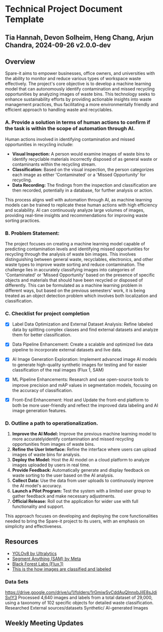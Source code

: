 # Technical Project Document Template

## Tia Hannah, Devon Solheim, Heng Chang, Arjun Chandra, 2024-09-26 v2.0.0-dev

## Overview

Spare-it aims to empower businesses, office owners, and universities with the ability to monitor and reduce various types of workspace waste effectively. The project's core objective is to develop a machine learning model that can autonomously identify contamination and missed recycling opportunities by analyzing images of waste bins. This technology seeks to enhance sustainability efforts by providing actionable insights into waste management practices, thus facilitating a more environmentally friendly and efficient approach to handling waste and recyclables.

### A. Provide a solution in terms of human actions to confirm if the task is within the scope of automation through AI.

Human actions involved in identifying contamination and missed opportunities in recycling include:

- **Visual Inspection:** A person would examine images of waste bins to identify recyclable materials incorrectly disposed of as general waste or contaminants within the recycling stream.
- **Classification:** Based on the visual inspection, the person categorizes each image as either 'Contaminated' or a 'Missed Opportunity' for recycling.
- **Data Recording:** The findings from the inspection and classification are then recorded, potentially in a database, for further analysis or action.

This process aligns well with automation through AI, as machine learning models can be trained to replicate these human actions with high efficiency and scalability. AI can continuously analyze large volumes of images, providing real-time insights and recommendations for improving waste sorting practices.

### B. Problem Statement:
The project focuses on creating a machine learning model capable of predicting contamination levels and identifying missed opportunities for recycling through the analysis of waste bin images. This involves distinguishing between general waste, recyclables, electronics, and other waste types to improve waste sorting and reduce contamination. The challenge lies in accurately classifying images into categories of 'Contaminated' or 'Missed Opportunity' based on the presence of specific objects and materials that should have been recycled or disposed of differently. This can be formulated as a machine learning problem in different ways, but based on the previous semesters’ work, it is being treated as an object detection problem which involves both localization and classification. 


### C. Checklist for project completion

- [x]  Label Data Optimization and External Dataset Analysis:  Refine labeled data by splitting complex classes and find external datasets and analyze them for better classification.
 
- [x] Data Pipeline Enhancement: Create a scalable and optimized live data pipeline to incorporate external datasets and live data.

- [x] AI Image Generation Exploration: Implement advanced image AI models to generate high-quality synthetic images for testing and for easier classification of the real images (Flux 1, SAM)

- [x] ML Pipeline Enhancements: Research and use open-source tools to improve precision and mAP values in segmentation models, focusing on the accuracy of classification.

- [x] Front-End Enhancement: Host and Update the front-end platform to both be more user-friendly and  reflect the improved data labeling and AI image generation features. 


### D. Outline a path to operationalization.

1. **Improve the AI Model:** Improve the previous machine learning model to more accuratelyidentify contamination and missed recycling opportunities from images of waste bins.
2. **Refine the User Interface:** Refine the interface where users can upload images of waste bins for analysis.
3. **Deploy the Model:** Host the AI model on a cloud platform to analyze images uploaded by users in real time.
4. **Provide Feedback:** Automatically generate and display feedback on waste sorting to the user based on the AI analysis.
5. **Collect Data:** Use the data from user uploads to continuously improve the AI model's accuracy.
6. **Launch a Pilot Program:** Test the system with a limited user group to gather feedback and make necessary adjustments.
7. **Official Release:** Roll out the application for wider use with full functionality and support.

This approach focuses on developing and deploying the core functionalities needed to bring the Spare-it project to its users, with an emphasis on simplicity and effectiveness.


## Resources
- [YOLOv8 by Ultralytics]([url](https://docs.ultralytics.com/tasks/segment/))
- [Segment Anything (SAM) by Meta]([url](https://segment-anything.com/))
- [Black Forest Labs (Flux.1)]([url](https://huggingface.co/black-forest-labs))
- [This is the how images are classified and labeled]([url](https://www.google.com/url?q=https://airtable.com/appfD0HATg3Ii35Oo/shrN7ywJvqfJV3ROE/tblEaPEKrbEVOeHic&sa=D&source=docs&ust=1727381391761009&usg=AOvVaw2CL2OQTQsYEj4lrWrI1g-m))


### Data Sets
https://drive.google.com/drive/u/1/folders/1rGmiwSvCddAuQlnnxbJiIE8sJdiSvIY3
Processed 4,640 images and labels from a total dataset of 29,000, using a taxonomy of 102 specific objects for detailed waste classification.
Researched External sources/datasets
Synthetic/ AI-generated Images

## Weekly Meeting Updates
